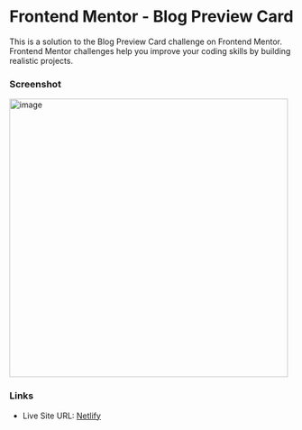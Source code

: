# Frontend Mentor - Blog Preview Card

This is a solution to the Blog Preview Card challenge on Frontend Mentor.
Frontend Mentor challenges help you improve your coding skills by building realistic projects.

### Screenshot

<img width="494" alt="image" src="https://github.com/gab-holik/Frontend-Mentor/assets/97192580/8d18db68-ea10-4dac-bbfc-de3d94ccb307">

### Links

- Live Site URL: [Netlify](https://cerulean-taffy-220e20.netlify.app/)
